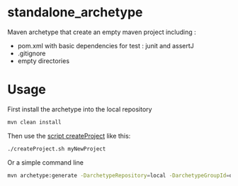 # standalone_archetype

Maven archetype that create an empty maven project including :
* pom.xml with basic dependencies for test : junit and assertJ
* .gitignore
* empty directories

# Usage

First install the archetype into the local repository
```sh
mvn clean install
```

Then use the [script createProject](https://github.com/VieuxChameau/standalone_archetype/blob/master/createProject.sh) like this:
```sh
./createProject.sh myNewProject
```

Or a simple command line
```sh
mvn archetype:generate -DarchetypeRepository=local -DarchetypeGroupId=org.vieuxchameau -DarchetypeArtifactId=standalone-archetype -DarchetypeVersion=1.0-SNAPSHOT  -DartifactId=$1 -DinteractiveMode=false
```
